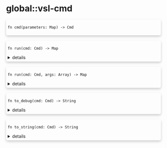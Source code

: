 # global::vsl-cmd



<div markdown="span" style='box-shadow: 0 4px 8px 0 rgba(0,0,0,0.2); padding: 5px; border-radius: 5px;'>

```rust,ignore
fn cmd(parameters: Map) -> Cmd
```

</div>
</br>


<div markdown="span" style='box-shadow: 0 4px 8px 0 rgba(0,0,0,0.2); padding: 5px; border-radius: 5px;'>

```rust,ignore
fn run(cmd: Cmd) -> Map
```

<details>
<summary markdown="span"> details </summary>

Execute the given command.
</details>

</div>
</br>


<div markdown="span" style='box-shadow: 0 4px 8px 0 rgba(0,0,0,0.2); padding: 5px; border-radius: 5px;'>

```rust,ignore
fn run(cmd: Cmd, args: Array) -> Map
```

<details>
<summary markdown="span"> details </summary>

Execute the given command with dynamic arguments.
</details>

</div>
</br>


<div markdown="span" style='box-shadow: 0 4px 8px 0 rgba(0,0,0,0.2); padding: 5px; border-radius: 5px;'>

```rust,ignore
fn to_debug(cmd: Cmd) -> String
```

<details>
<summary markdown="span"> details </summary>


</details>

</div>
</br>


<div markdown="span" style='box-shadow: 0 4px 8px 0 rgba(0,0,0,0.2); padding: 5px; border-radius: 5px;'>

```rust,ignore
fn to_string(cmd: Cmd) -> String
```

<details>
<summary markdown="span"> details </summary>


</details>

</div>
</br>

